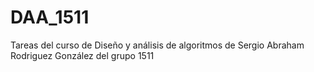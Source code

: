 # DAA_1511
Tareas del curso de Diseño y análisis de algoritmos de Sergio Abraham Rodriguez González del grupo 1511 
